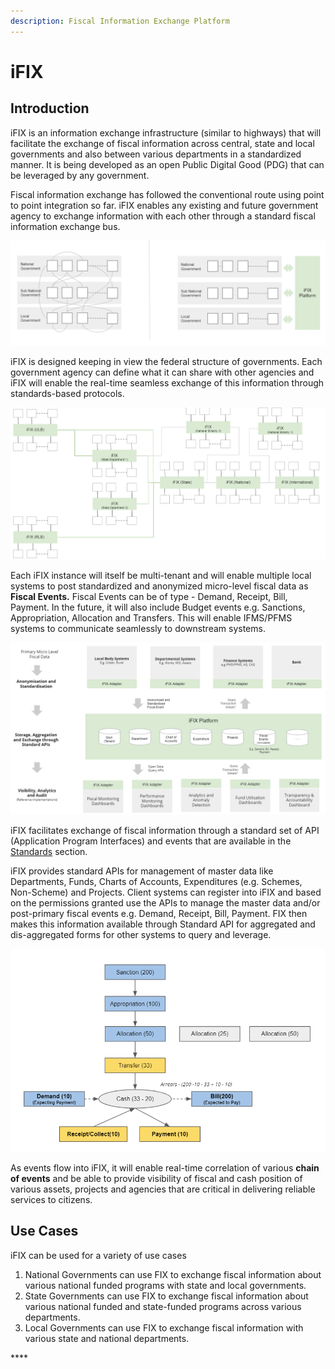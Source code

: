 ```yaml
---
description: Fiscal Information Exchange Platform
---
```


# iFIX

## Introduction

iFIX is an information exchange infrastructure \(similar to highways\) that will facilitate the exchange of fiscal information across central, state and local governments and also between various departments in a standardized manner.  It is being developed as an open Public Digital Good \(PDG\) that can be leveraged by any government. 

Fiscal information exchange has followed the conventional route using point to point integration so far.  iFIX enables any existing and future government agency to exchange information with each other through a standard fiscal information exchange bus. 

![Point to Point vs Bus Based Integration](.gitbook/assets/image%20%2845%29.png)

iFIX is designed keeping in view the federal structure of governments. Each government agency can define what it can share with other agencies and iFIX will enable the real-time seamless exchange of this information through standards-based protocols.

![Proposed Federated Architecture of iFIX Platform](.gitbook/assets/image%20%2816%29.png)

Each iFIX instance will itself be multi-tenant and will enable multiple local systems to post standardized and anonymized micro-level fiscal data as **Fiscal Events.** Fiscal Events can be of type - Demand, Receipt, Bill, Payment. In the future, it will also include Budget events e.g. Sanctions, Appropriation, Allocation and Transfers. This will enable IFMS/PFMS systems to communicate seamlessly to downstream systems.

![iFIX Platform Architecture](.gitbook/assets/image%20%2841%29.png)

iFIX facilitates exchange of fiscal information through a standard set of API \(Application Program Interfaces\)  and events that are available in the [Standards](platform/architecture/standards/) section.

iFIX provides standard APIs for management of master data like Departments, Funds, Charts of Accounts, Expenditures \(e.g. Schemes, Non-Scheme\) and Projects. Client systems can register into iFIX and based on the permissions granted use the APIs to manage the master data and/or post-primary fiscal events e.g. Demand, Receipt, Bill, Payment. FIX then makes this information available through Standard API for aggregated and dis-aggregated forms for other systems to query and leverage.

![Chain of Events](.gitbook/assets/image%20%2854%29.png)

As events flow into iFIX, it will enable real-time correlation of various **chain of events** and be able to provide visibility of fiscal and cash position of various assets, projects and agencies that are critical in delivering reliable services to citizens. 

## Use Cases

iFIX can be used for a variety of use cases 

1. National Governments can use FIX to exchange fiscal information about various national funded programs with state and local governments.
2. State Governments can use FIX to exchange fiscal information about various national funded and state-funded programs across various departments.
3. Local Governments can use FIX to exchange fiscal information with various state and national departments. 

\*\*\*\*

